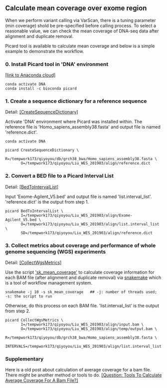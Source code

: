 
<H2>

## Calculate mean coverage over exome region 

When we perform variant calling via VarScan, there is a tuning parameter (min coverage) shold be pre-specified before calling process. To select a reasonable value, we can check the mean coverage of DNA-seq data after alignment and duplicate removal.

Picard tool is available to calculate mean coverage and below is a simple example to demonstrate the workflow.

### 0. Install Picard tool in 'DNA' environment
[[link to Anaconda cloud]](https://anaconda.org/bioconda/picard)
```
conda activate DNA
conda install -c bioconda picard
```

### 1. Create a sequence dictionary for a reference sequence

Detail: [[CreateSequenceDictionary]](https://software.broadinstitute.org/gatk/documentation/tooldocs/4.0.6.0/picard_sam_CreateSequenceDictionary.php)

Activate 'DNA' environment where Picard was installed within. The reference file is 'Homo_sapiens_assembly38.fasta' and output file is named 'reference.dict'. 
```
conda activate DNA

picard CreateSequenceDictionary \
       R=/tempwork173/qiyoyou/db/grch38_bwa/Homo_sapiens_assembly38.fasta \
       O=/tempwork173/qiyoyou/Liu_WES_201903/align/reference.dict
```


### 2. Convert a BED file to a Picard Interval List

Detail: [[BedToIntervalList]](https://software.broadinstitute.org/gatk/documentation/tooldocs/4.0.0.0/picard_util_BedToIntervalList.php)

Input 'Exome-Agilent_V5.bed' and output file is named 'list.interval_list'. 'reference.dict' is the output from step 1.
```
picard BedToIntervalList \
       I=/tempwork173/qiyoyou/Liu_WES_201903/align/Exome-Agilent_V5.bed \
       O=/tempwork173/qiyoyou/Liu_WES_201903/align/list.interval_list \
       SD=/tempwork173/qiyoyou/Liu_WES_201903/align/reference.dict
```

### 3. Collect metrics about coverage and performance of whole genome sequencing (WGS) experiments

Detail: [[CollectWgsMetrics]](https://software.broadinstitute.org/gatk/documentation/tooldocs/current/picard_analysis_CollectWgsMetrics.php#--INTERVALS)

Use the script ['sk_mean_coverage'](https://github.com/qiyoyou/CGM_work/blob/master/sk_mean_coverage) to calculate coverage information for each BAM file (after alignment and duplicate removal) via [snakemake](https://snakemake.readthedocs.io/en/stable/) which is a tool of workflow management system.

```
snakemake -j 10 -s sk_mean_coverage   ## -j: number of threads used;  -s: the script to run
```
Otherwise, do this process on each BAM file. 'list.interval_list' is the output from step 2.
```
picard CollectWgsMetrics \
       I=/tempwork173/qiyoyou/Liu_WES_201903/align/input.bam \
       O=/tempwork173/qiyoyou/Liu_WES_201903/align/temp/output.bam \
       R=/tempwork173/qiyoyou/db/grch38_bwa/Homo_sapiens_assembly38.fasta \
       INTERVALS=/tempwork173/qiyoyou/Liu_WES_201903/align/list.interval_list
```


### Supplementary

Here is a old post about calculation of average coverage for a bam file. There might be another method or tools to do. 
[[Question: Tools To Calculate Average Coverage For A Bam File?]](https://www.biostars.org/p/5165/)


